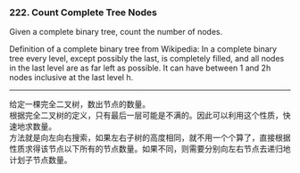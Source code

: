 ### 222. Count Complete Tree Nodes

Given a complete binary tree, count the number of nodes.

Definition of a complete binary tree from Wikipedia:
In a complete binary tree every level, except possibly the last, is completely filled, and all nodes in the last level are as far left as possible. It can have between 1 and 2h nodes inclusive at the last level h.

* * *

给定一棵完全二叉树，数出节点的数量。   
根据完全二叉树的定义，只有最后一层可能是不满的。因此可以利用这个性质，快速地求数量。    
方法就是向左向右搜索，如果左右子树的高度相同，就不用一个个算了，直接根据性质求得该节点以下所有的节点数量。如果不同，则需要分别向左右节点去递归地计划子节点数量。   


